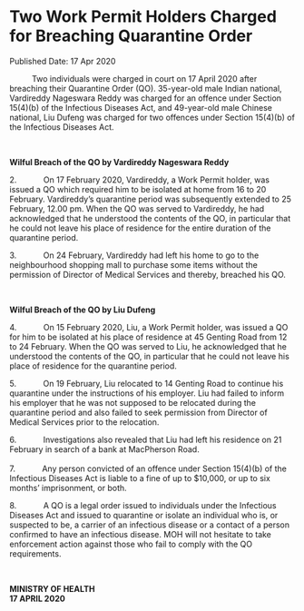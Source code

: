 <html>
    <meta http-equiv="Content-Type" content="text/html; charset=utf-8"/>
    <meta charset="utf-8"/>
    <title>Two Work Permit Holders Charged for Breaching Quarantine Order</title>
    <body><h1>Two Work Permit Holders Charged for Breaching Quarantine Order</h1>
    <p>Published Date: 17 Apr 2020</p> <p>&nbsp;&nbsp;&nbsp;&nbsp;&nbsp;&nbsp;&nbsp;&nbsp;&nbsp; Two individuals were charged in court on 17 April 2020 after breaching their Quarantine Order (QO). 35-year-old male Indian national, Vardireddy Nageswara Reddy was charged for an offence under Section 15(4)(b) of the Infectious Diseases Act, and 49-year-old male Chinese national, Liu Dufeng was charged for two offences under Section 15(4)(b) of the Infectious Diseases Act.</p><p>&nbsp;</p><p><strong>Wilful Breach of the QO by Vardireddy Nageswara Reddy</strong></p><p>2.&nbsp;&nbsp;&nbsp;&nbsp;&nbsp;&nbsp;&nbsp;&nbsp;&nbsp;&nbsp;&nbsp; On 17 February 2020, Vardireddy, a Work Permit holder, was issued a QO which required him to be isolated at home from 16 to 20 February. Vardireddy’s quarantine period was subsequently extended to 25 February, 12.00 pm. When the QO was served to Vardireddy, he had acknowledged that he understood the contents of the QO, in particular that he could not leave his place of residence for the entire duration of the quarantine period.&nbsp;&nbsp;&nbsp;&nbsp;&nbsp;&nbsp;&nbsp;&nbsp;&nbsp; </p><p>3.&nbsp;&nbsp;&nbsp;&nbsp;&nbsp;&nbsp;&nbsp;&nbsp;&nbsp;&nbsp;&nbsp; On 24 February, Vardireddy had left his home to go to the neighbourhood shopping mall to purchase some items without the permission of Director of Medical Services and thereby, breached his QO. </p><p>&nbsp;</p><p><strong>Wilful Breach of the QO by Liu Dufeng</strong></p><p>4.&nbsp;&nbsp;&nbsp;&nbsp;&nbsp;&nbsp;&nbsp;&nbsp;&nbsp;&nbsp;&nbsp; On 15 February 2020, Liu, a Work Permit holder, was issued a QO for him to be isolated at his place of residence at 45 Genting Road from 12 to 24 February. When the QO was served to Liu, he acknowledged that he understood the contents of the QO, in particular that he could not leave his place of residence for the quarantine period.</p><p>5.&nbsp;&nbsp;&nbsp;&nbsp;&nbsp;&nbsp;&nbsp;&nbsp;&nbsp;&nbsp;&nbsp; On 19 February, Liu relocated to 14 Genting Road to continue his quarantine under the instructions of his employer. Liu had failed to inform his employer that he was not supposed to be relocated during the quarantine period and also failed to seek permission from Director of Medical Services prior to the relocation. </p><p>6.&nbsp;&nbsp;&nbsp;&nbsp;&nbsp;&nbsp;&nbsp;&nbsp;&nbsp;&nbsp;&nbsp; Investigations also revealed that Liu had left his residence on 21 February in search of a bank at MacPherson Road. <br><br>7.&nbsp;&nbsp;&nbsp;&nbsp;&nbsp;&nbsp;&nbsp;&nbsp;&nbsp;&nbsp;&nbsp; Any person convicted of an offence under Section 15(4)(b) of the Infectious Diseases Act is liable to a fine of up to $10,000, or up to six months’ imprisonment, or both. </p><p>8.&nbsp;&nbsp;&nbsp;&nbsp;&nbsp;&nbsp;&nbsp;&nbsp;&nbsp;&nbsp;&nbsp; A QO is a legal order issued to individuals under the Infectious Diseases Act and issued to quarantine or isolate an individual who is, or suspected to be, a carrier of an infectious disease or a contact of a person confirmed to have an infectious disease. MOH will not hesitate to take enforcement action against those who fail to comply with the QO requirements. </p><p>&nbsp;</p><p><strong>MINISTRY OF HEALTH<br>17 APRIL 2020</strong></p></body>
</html>